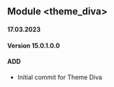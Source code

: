 ## Module <theme_diva>

#### 17.03.2023
#### Version 15.0.1.0.0
#### ADD
- Initial commit for Theme Diva